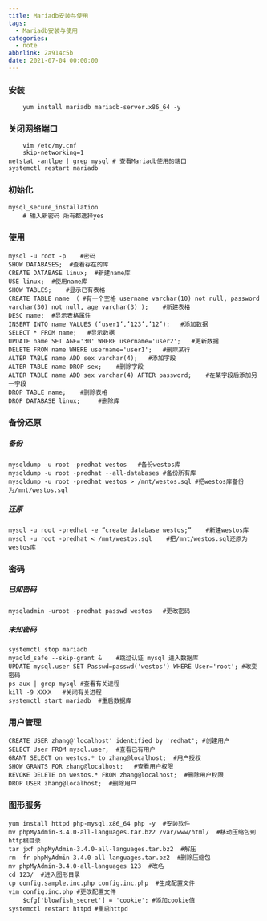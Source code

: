 ```yaml
---
title: Mariadb安装与使用
tags:
  - Mariadb安装与使用
categories:
  - note
abbrlink: 2a914c5b
date: 2021-07-04 00:00:00
---
```





### 安装    

        yum install mariadb mariadb-server.x86_64 -y

### 关闭网络端口   

        vim /etc/my.cnf
        skip-networking=1 
    netstat -antlpe | grep mysql # 查看Mariadb使用的端口 
    systemctl restart mariadb   
<!--more-->
### 初始化 

    mysql_secure_installation 
        # 输入新密码 所有都选择yes   
### 使用 

    mysql -u root -p	#密码 
    SHOW DATABASES;	 #查看存在的库 
    CREATE DATABASE linux;	#新建name库 
    USE linux;	#使用name库 
    SHOW TABLES;	#显示已有表格 
    CREATE TABLE name （ #有一个空格 username varchar(10) not null, password varchar(30) not null, age varchar(3) );	  #新建表格 
    DESC name;	#显示表格属性 
    INSERT INTO name VALUES (‘user1’,’123’,’12’);	#添加数据
    SELECT * FROM name;   #显示数据 
    UPDATE name SET AGE='30' WHERE username='user2';   #更新数据 
    DELETE FROM name WHERE username='user1';   #删除某行
    ALTER TABLE name ADD sex varchar(4);   #添加字段 
    ALTER TABLE name DROP sex;    #删除字段
    ALTER TABLE name ADD sex varchar(4) AFTER password;	   #在某字段后添加另一字段 
    DROP TABLE name;	#删除表格
    DROP DATABASE linux;     #删除库

### 备份还原 
##### 备份 

    mysqldump -u root -predhat westos   #备份westos库 
    mysqldump -u root -predhat --all-databases #备份所有库 
    mysqldump -u root -predhat westos > /mnt/westos.sql #把westos库备份为/mnt/westos.sql 

##### 还原 

    mysql -u root -predhat -e ”create database westos;”    #新建westos库 
    mysql -u root -predhat < /mnt/westos.sql    #把/mnt/westos.sql还原为westos库   
### 密码 

##### 已知密码 

    mysqladmin -uroot -predhat passwd westos   #更改密码 
    
##### 未知密码 

    systemctl stop mariadb
    myaqld_safe --skip-grant &    #跳过认证 mysql 进入数据库 
    UPDATE mysql.user SET Passwd=passwd('westos') WHERE User='root'; #改变密码 
    ps aux | grep mysql #查看有关进程 
    kill -9 XXXX   #关闭有关进程 
    systemctl start mariadb  #重启数据库 
    
### 用户管理 

    CREATE USER zhang@'localhost' identified by 'redhat'; #创建用户
    SELECT User FROM mysql.user;  #查看已有用户 
    GRANT SELECT on westos.* to zhang@localhost;  #用户授权 
    SHOW GRANTS FOR zhang@localhost;   #查看用户权限 
    REVOKE DELETE on westos.* FROM zhang@localhost;  #删除用户权限 
    DROP USER zhang@localhost;  #删除用户   

### 图形服务 

    yum install httpd php-mysql.x86_64 php -y  #安装软件 
    mv phpMyAdmin-3.4.0-all-languages.tar.bz2 /var/www/html/  #移动压缩包到http根目录 
    tar jxf phpMyAdmin-3.4.0-all-languages.tar.bz2  #解压 
    rm -fr phpMyAdmin-3.4.0-all-languages.tar.bz2  #删除压缩包 
    mv phpMyAdmin-3.4.0-all-languages 123  #改名 
    cd 123/  #进入图形目录 
    cp config.sample.inc.php config.inc.php  #生成配置文件 
    vim config.inc.php #更改配置文件
        $cfg['blowfish_secret'] = 'cookie'; #添加cookie值 
    systemctl restart httpd #重启httpd
